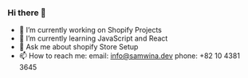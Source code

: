  ### Hi there 👋

- 🔭 I’m currently working on Shopify Projects
- 🌱 I’m currently learning JavaScript and React
- 💬 Ask me about shopify Store Setup
- 📫 How to reach me: 
  email: info@samwina.dev
  phone: +82 10 4381 3645


